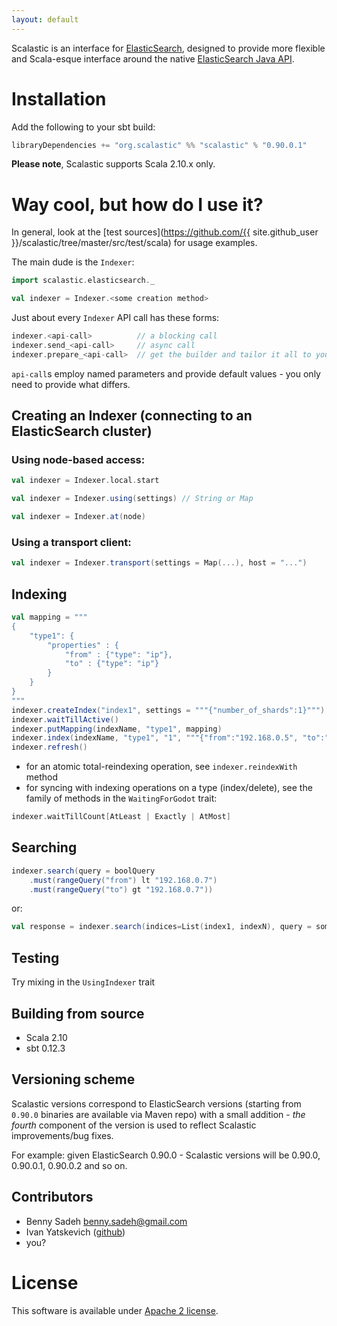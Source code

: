 ```yaml
---
layout: default
---
```


Scalastic is an interface for [ElasticSearch](http://www.elasticsearch.org), designed to provide more flexible
and Scala-esque interface around the native [ElasticSearch Java API](http://www.elasticsearch.org/guide/reference/java-api/).


# Installation

Add the following to your sbt build:

```scala
libraryDependencies += "org.scalastic" %% "scalastic" % "0.90.0.1"
```

**Please note**, Scalastic supports Scala 2.10.x only.

# Way cool, but how do I use it?

In general, look at the [test sources](https://github.com/{{ site.github_user }}/scalastic/tree/master/src/test/scala)
for usage examples.

The main dude is the `Indexer`:

```scala
import scalastic.elasticsearch._

val indexer = Indexer.<some creation method>
```

Just about every `Indexer` API call has these forms:

```scala
indexer.<api-call>          // a blocking call
indexer.send_<api-call>     // async call
indexer.prepare_<api-call>  // get the builder and tailor it all to your heart's content
```

`api-call`s employ named parameters and provide default values - you only need to provide what differs.


## Creating an Indexer (connecting to an ElasticSearch cluster)

### Using node-based access:

```scala
val indexer = Indexer.local.start
```


```scala
val indexer = Indexer.using(settings) // String or Map
```


```scala
val indexer = Indexer.at(node)
```

### Using a transport client:

```scala
val indexer = Indexer.transport(settings = Map(...), host = "...")
```

## Indexing

```scala
val mapping = """
{
    "type1": {
        "properties" : {
            "from" : {"type": "ip"},
            "to" : {"type": "ip"}
        }
    }
}
"""
indexer.createIndex("index1", settings = """{"number_of_shards":1}""")
indexer.waitTillActive()
indexer.putMapping(indexName, "type1", mapping)
indexer.index(indexName, "type1", "1", """{"from":"192.168.0.5", "to":"192.168.0.10"}""")
indexer.refresh()
```

* for an atomic total-reindexing operation, see `indexer.reindexWith` method
* for syncing with indexing operations on a type (index/delete), see the family of methods in the `WaitingForGodot` trait:

```scala
indexer.waitTillCount[AtLeast | Exactly | AtMost]
```

## Searching

```scala
indexer.search(query = boolQuery
    .must(rangeQuery("from") lt "192.168.0.7")
    .must(rangeQuery("to") gt "192.168.0.7"))
```

or:

```scala
val response = indexer.search(indices=List(index1, indexN), query = some_narly_query, from=100, size=25, ...)
```

## Testing
Try mixing in the `UsingIndexer` trait

## Building from source
* Scala 2.10
* sbt 0.12.3

## Versioning scheme
Scalastic versions correspond to ElasticSearch versions (starting from `0.90.0` binaries are available via Maven repo)
with a small addition - *the fourth* component of the version is used to reflect Scalastic improvements/bug fixes.

For example:
given ElasticSearch 0.90.0 - Scalastic versions will be 0.90.0, 0.90.0.1, 0.90.0.2 and so on.

## Contributors
* Benny Sadeh <benny.sadeh@gmail.com>
* Ivan Yatskevich ([github](https://github.com/yatskevich))
* you?

# License

This software is available under [Apache 2 license](http://www.apache.org/licenses/LICENSE-2.0.html).
